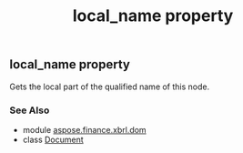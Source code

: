 ﻿---
title: local_name property
second_title: Aspose.Finance for Python via .NET API References
description: 
type: docs
weight: 220
url: /python-net/aspose.finance.xbrl.dom/document/local_name/
is_root: false
---

## local_name property


Gets the local part of the qualified name of this node.

### See Also
* module [aspose.finance.xbrl.dom](../../)
* class [Document](/finance/python-net/aspose.finance.xbrl.dom/document)
